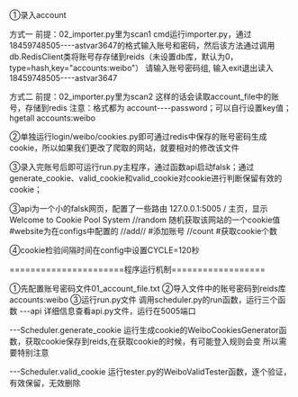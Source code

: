 
①录入account

方式一
前提：02_importer.py里为scan1
cmd运行importer.py，通过18459748505----astvar3647的格式输入账号和密码，然后该方法通过调用db.RedisClient类将账号存存储到reids（未设置db库，默认为0，type=hash,key="accounts:weibo"）
请输入账号密码组, 输入exit退出读入
18459748505----astvar3647

方式二
前提：02_importer.py里为scan2
这样的话会读取account_file中的账号，存储到redis
注意：格式都为 account----password；可以自行设置key值；hgetall accounts:weibo


②单独运行login/weibo/cookies.py即可通过redis中保存的账号密码生成cookie，所以如果我们更改了爬取的网站，就要相对的修改该文件


③录入完账号后即可运行run.py主程序，通过函数api启动falsk；通过generate_cookie、valid_cookie和valid_cookie对cookie进行判断保留有效的cookie；


③api为一个小的falsk网页，配置了一些路由  127.0.0.1:5005
/ 主页，显示 Welcome to Cookie Pool System
/<website>/random  随机获取该网站的一个cookie值    #website为在configs中配置的
/<website>/add/<username>/<password>   #添加账号
/<website>/count   #获取cookie个数


④cookie检验间隔时间在config中设置CYCLE=120秒

======================程序运行机制==================

①先配置账号密码文件01_account_file.txt
②导入文件中的账号密码到reids库accounts:weibo
③运行run.py文件
调用scheduler.py的run函数，运行三个函数
---api
详细信息查看api.py文件，运行在5005端口

---Scheduler.generate_cookie
运行生成cookie的WeiboCookiesGenerator函数，获取cookie保存到reids,在获取cookie的时候，有可能登入规则会变
所以需要特别注意

---Scheduler.valid_cookie
运行tester.py的WeiboValidTester函数，逐个验证，有效保留，无效删除
